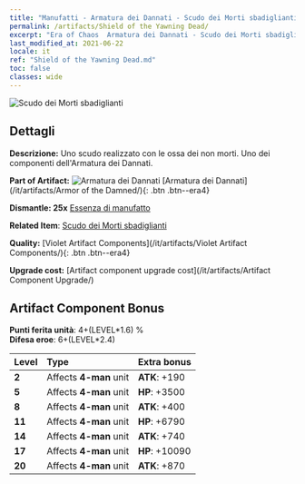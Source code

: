 ```yaml
---
title: "Manufatti - Armatura dei Dannati - Scudo dei Morti sbadiglianti"
permalink: /artifacts/Shield of the Yawning Dead/
excerpt: "Era of Chaos  Armatura dei Dannati - Scudo dei Morti sbadiglianti. Uno scudo realizzato con le ossa dei non morti. Uno dei componenti dell'Armatura dei Dannati."
last_modified_at: 2021-06-22
locale: it
ref: "Shield of the Yawning Dead.md"
toc: false
classes: wide
---
```


 ![Scudo dei Morti sbadiglianti](/images/t/artifact_40302.png)



## Dettagli

 **Descrizione:** Uno scudo realizzato con le ossa dei non morti. Uno dei componenti dell'Armatura dei Dannati.

 **Part of Artifact:** ![Armatura dei Dannati](/images/t/icon_artifact_30.png) [Armatura dei Dannati](/it/artifacts/Armor of the Damned/){: .btn .btn--era4}

 **Dismantle: 25x** [Essenza di manufatto](/ItemsIT/con_905/)

 **Related Item**: [Scudo dei Morti sbadiglianti](/ItemsIT/art_122/)

 **Quality:** [Violet Artifact Components](/it/artifacts/Violet Artifact Components/){: .btn .btn--era4}

 **Upgrade cost:** [Artifact component upgrade cost](/it/artifacts/Artifact Component Upgrade/)

## Artifact Component Bonus

  **Punti ferita unità**: 4+(LEVEL\*1.6) %<br/>**Difesa eroe**: 6+(LEVEL\*2.4)

  |  Level  | Type |    Extra bonus  | 
  |:--------|:-----|:----------------| 
  | **2** | Affects **4-man** unit | **ATK**: +190 | 
  | **5** | Affects **4-man** unit | **HP**: +3500 | 
  | **8** | Affects **4-man** unit | **ATK**: +400 | 
  | **11** | Affects **4-man** unit | **HP**: +6790 | 
  | **14** | Affects **4-man** unit | **ATK**: +740 | 
  | **17** | Affects **4-man** unit | **HP**: +10090 | 
  | **20** | Affects **4-man** unit | **ATK**: +870 | 

